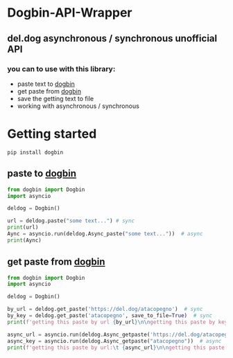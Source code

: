 # Dogbin-API-Wrapper

## del.dog asynchronous / synchronous unofficial API

### you can to use with this library:

- paste text to [dogbin](https://del.dog/)
- get paste from [dogbin](https://del.dog/)
- save the getting text to file
- working with asynchronous / synchronous


Getting started
===============

``` 
pip install dogbin
```



paste to [dogbin](https://del.dog/)
-----------------

```python
from dogbin import Dogbin
import asyncio

deldog = Dogbin()

url = deldog.paste("some text...") # sync
print(url)
Aync = asyncio.run(deldog.Async_paste("some text..."))  # async
print(Aync)
```

get paste from [dogbin](https://del.dog/)
-----------------------
```python
from dogbin import Dogbin
import asyncio

deldog = Dogbin()

by_url = deldog.get_paste('https://del.dog/atacopegno')  # sync
by_key = deldog.get_paste('atacopegno', save_to_file=True)  # sync
print(f'getting this paste by url {by_url}\n\ngetting this paste by key {by_key}')

async_url = asyncio.run(deldog.Async_getpaste('https://del.dog/atacopegno', save_to_file=True))  # async
async_key = asyncio.run(deldog.Async_getpaste("atacopegno"))  # async
print(f'getting this paste by url:\t {async_url}\n\ngetting this paste by key:\t {async_key}')
```
